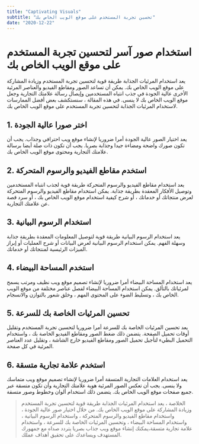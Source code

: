```yaml
---
title: "Captivating Visuals"
subtitle: "تحسين تجربة المستخدم على موقع الويب الخاص بك"
date: "2020-12-22"
---
```

# استخدام صور آسر لتحسين تجربة المستخدم على موقع الويب الخاص بك

يعد استخدام المرئيات الجذابة طريقة قوية لتحسين تجربة المستخدم وزيادة المشاركة على موقع الويب الخاص بك. يمكن أن تساعد الصور ومقاطع الفيديو والعناصر المرئية الأخرى عالية الجودة في جذب انتباه المستخدمين وإيصال رسالة علامتك التجارية وجعل موقع الويب الخاص بك لا ينسى. في هذه المقالة ، سنستكشف بعض أفضل الممارسات لاستخدام المرئيات الجذابة لتحسين تجربة المستخدم على موقع الويب الخاص بك.

## 1. اختر صورا عالية الجودة

يعد اختيار الصور عالية الجودة أمرا ضروريا لإنشاء موقع ويب احترافي وجذاب. يجب أن تكون صورك واضحة ومضاءة جيدا وجذابة بصريا. يجب أن تكون ذات صلة أيضا برسالة علامتك التجارية ومحتوى موقع الويب الخاص بك.

## 2. استخدم مقاطع الفيديو والرسوم المتحركة

يعد استخدام مقاطع الفيديو والرسوم المتحركة طريقة قوية لجذب انتباه المستخدمين وتوصيل الأفكار المعقدة بطريقة جذابة. يمكن استخدام مقاطع الفيديو والرسوم المتحركة لعرض منتجاتك أو خدماتك ، أو شرح كيفية استخدام موقع الويب الخاص بك ، أو سرد قصة عن علامتك التجارية.

## 3. استخدام الرسوم البيانية

يعد استخدام الرسوم البيانية طريقة قوية لتوصيل المعلومات المعقدة بطريقة جذابة وسهلة الفهم. يمكن استخدام الرسوم البيانية لعرض البيانات أو شرح العمليات أو إبراز الميزات الرئيسية لمنتجاتك أو خدماتك.

## 4. استخدم المساحة البيضاء

يعد استخدام المساحة البيضاء أمرا ضروريا لإنشاء تصميم موقع ويب نظيف ومرتب يسمح لمرئياتك بالتألق. يمكن استخدام المساحة البيضاء لفصل عناصر مختلفة من موقع الويب الخاص بك ، وتسليط الضوء على المحتوى المهم ، وخلق شعور بالتوازن والانسجام.

## 5. تحسين المرئيات الخاصة بك للسرعة

يعد تحسين المرئيات الخاصة بك للسرعة أمرا ضروريا لتحسين تجربة المستخدم وتقليل أوقات تحميل الصفحة. يتضمن ذلك ضغط الصور ومقاطع الفيديو الخاصة بك ، واستخدام التحميل البطيء لتأجيل تحميل الصور ومقاطع الفيديو خارج الشاشة ، وتقليل عدد العناصر المرئية في كل صفحة.

## 6. استخدم علامة تجارية متسقة

يعد استخدام العلامات التجارية المتسقة أمرا ضروريا لإنشاء تصميم موقع ويب متماسك ولا ينسى. يجب أن تعكس الصور المرئية هوية علامتك التجارية وأن تكون متسقة عبر جميع صفحات موقع الويب الخاص بك. يتضمن ذلك استخدام ألوان وخطوط وصور متسقة.

> الخلاصة ، يعد استخدام المرئيات الجذابة طريقة قوية لتحسين تجربة المستخدم وزيادة المشاركة على موقع الويب الخاص بك. من خلال اختيار صور عالية الجودة ، واستخدام مقاطع الفيديو والرسوم المتحركة ، واستخدام الرسوم البيانية ، واستخدام المساحة البيضاء ، وتحسين المرئيات الخاصة بك للسرعة ، واستخدام علامة تجارية متسقة،يمكنك إنشاء موقع ويب جذاب بصريا يتردد صداه مع جمهورك المستهدف ويساعدك على تحقيق أهداف عملك.